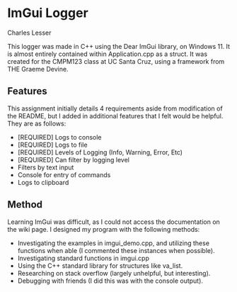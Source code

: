 # ImGui Logger
Charles Lesser

This logger was made in C++ using the Dear ImGui library, on Windows 11. It is almost entirely contained within Application.cpp as a struct.
It was created for the CMPM123 class at UC Santa Cruz, using a framework from THE Graeme Devine.

## Features
This assignment initially details 4 requirements aside from modification of the README, but I added in additional features that I felt would be helpful. They are as follows:
- [REQUIRED] Logs to console
- [REQUIRED] Logs to file
- [REQUIRED] Levels of Logging (Info, Warning, Error, Etc)
- [REQUIRED] Can filter by logging level
- Filters by text input
- Console for entry of commands
- Logs to clipboard

## Method
Learning ImGui was difficult, as I could not access the documentation on the wiki page. I designed my program with the following methods:
- Investigating the examples in imgui_demo.cpp, and utilizing these functions when able (I commented these instances when possible).
- Investigating standard functions in imgui.cpp
- Using the C++ standard library for structures like va_list.
- Researching on stack overflow (largely unhelpful, but interesting).
- Debugging with friends (I did this was with the console output).